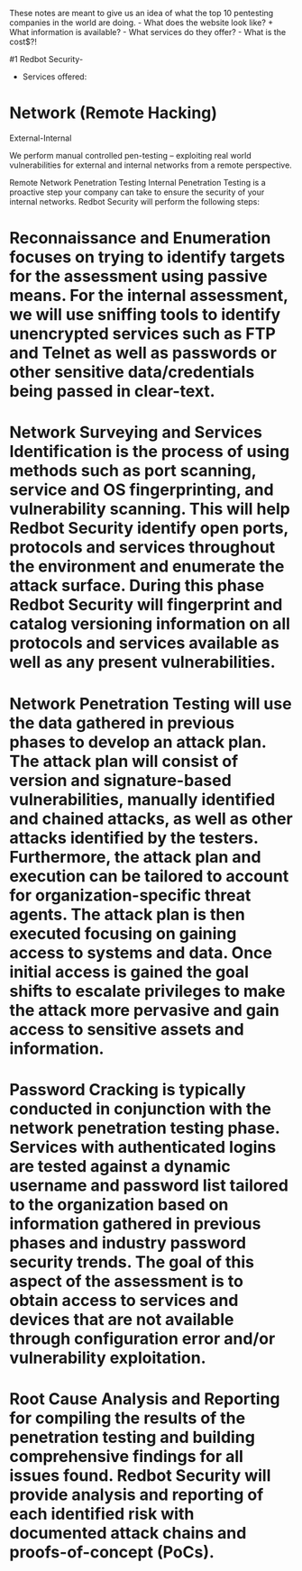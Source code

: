 These notes are meant to give us an idea of what the top 10 pentesting companies in
the world are doing.
	- What does the website look like?
		+ What information is available?
	- What services do they offer?
	- What is the cost$?!


#1 Redbot Security-

- Services offered:

# Network (Remote Hacking)

External-Internal

We perform manual controlled pen-testing – exploiting real world vulnerabilities for external and internal networks from a remote perspective.

Remote Network Penetration Testing
Internal Penetration Testing is a proactive step your company can take to ensure the security of your internal networks. Redbot Security will perform the following steps:

# Reconnaissance and Enumeration focuses on trying to identify targets for the assessment using passive means. For the internal assessment, we will use sniffing tools to identify unencrypted services such as FTP and Telnet as well as passwords or other sensitive data/credentials being passed in clear-text.

# Network Surveying and Services Identification is the process of using methods such as port scanning, service and OS fingerprinting, and vulnerability scanning. This will help Redbot Security identify open ports, protocols and services throughout the environment and enumerate the attack surface. During this phase Redbot Security will fingerprint and catalog versioning information on all protocols and services available as well as any present vulnerabilities.

# Network Penetration Testing will use the data gathered in previous phases to develop an attack plan. The attack plan will consist of version and signature-based vulnerabilities, manually identified and chained attacks, as well as other attacks identified by the testers. Furthermore, the attack plan and execution can be tailored to account for organization-specific threat agents. The attack plan is then executed focusing on gaining access to systems and data. Once initial access is gained the goal shifts to escalate privileges to make the attack more pervasive and gain access to sensitive assets and information.

# Password Cracking is typically conducted in conjunction with the network penetration testing phase. Services with authenticated logins are tested against a dynamic username and password list tailored to the organization based on information gathered in previous phases and industry password security trends. The goal of this aspect of the assessment is to obtain access to services and devices that are not available through configuration error and/or vulnerability exploitation.

# Root Cause Analysis and Reporting for compiling the results of the penetration testing and building comprehensive findings for all issues found. Redbot Security will provide analysis and reporting of each identified risk with documented attack chains and proofs-of-concept (PoCs).

